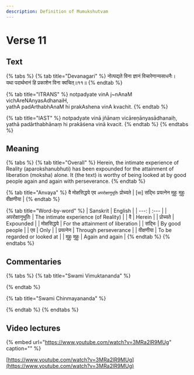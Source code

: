 ```yaml
---
description: Definition of Mumukshutvam
---
```


# Verse 11

## Text

{% tabs %}
{% tab title="Devanagari" %}
नोत्पद्यते विना ज्ञानं विचारेणान्यसाधनैः।  
यथा पदार्थभानं हि प्रकाशेन विना क्वचित्॥११॥
{% endtab %}

{% tab title="ITRANS" %}
notpadyate vinA j~nAnaM vichAreNAnyasAdhanaiH,  
yathA padArthabhAnaM hi prakAshena vinA kvachit.
{% endtab %}

{% tab title="IAST" %}
notpadyate vinā jñānaṃ vicāreṇānyasādhanaiḥ,  
yathā padārthabhānaṃ hi prakāśena vinā kvacit.
{% endtab %}
{% endtabs %}

## Meaning

{% tabs %}
{% tab title="Overall" %}
Herein, the intimate experience of Reality \(aparokshanubhuti\) has been expounded for the attainment of liberation \(moksha\) alone. It \(the text\) is worthy of being looked at by good people again and again with perseverance.
{% endtab %}

{% tab title="Anvaya" %}
वै मोक्षसिद्धये एव `अपरोक्षानुभूतिः` प्रोच्यते \| \[`सा`\] सद्भिः प्रयत्नेन मुहुः मुहुः वीक्षणीया \|
{% endtab %}

{% tab title="Word-by-word" %}
| Sanskrit | English |
| ---: | :--- |
| अपरोक्षानुभूतिः | The intimate experience \(of Reality\) |
| वै | Herein |
| प्रोच्यते | Expounded |
| मोक्षसिद्धये | For the attainment of liberation |
| सद्भिः | By good people |
| एव | Only |
| प्रयत्नेन | Through perseverance |
| वीक्षणीया | To be regarded or looked at |
| मुहुः मुहुः | Again and again |
{% endtab %}
{% endtabs %}

## Commentaries

{% tabs %}
{% tab title="Swami Vimuktananda" %}

{% endtab %}

{% tab title="Swami Chinmayananda" %}

{% endtab %}
{% endtabs %}

## Video lectures

{% embed url="https://www.youtube.com/watch?v=3MRa2lR9MUg" caption="" %}

[https://www.youtube.com/watch?v=3MRa2lR9MUg](https://www.youtube.com/watch?v=3MRa2lR9MUg)

